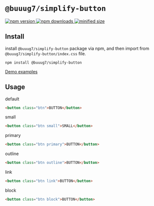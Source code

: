 # `@buuug7/simplify-button`

 <p>
    <a href="https://www.npmjs.com/package/@buuug7/simplify-button?minimal=true">
        <img src="https://img.shields.io/npm/v/@buuug7/simplify-button.svg" alt="npm version">
  	</a>
  	<a href="https://npmcharts.com/compare/@buuug7/simplify-button?minimal=true">
  	    <img src="https://img.shields.io/npm/dm/@buuug7/simplify-button.svg" alt="npm downloads"> 
  	</a>
  	<a href="#">
  	   <img src="https://img.shields.io/bundlephobia/min/@buuug7/simplify-button.svg" alt="minified size"/>
  	</a>
 </p>

## Install

install `@buuug7/simplify-button` package via npm, and then import from `@buuug7/simplify-button/index.css` file.

```
npm install @buuug7/simplify-button
```

[Demo examples](https://buuug7.github.io/simplify/button/index.html)

## Usage

default

```html
<button class="btn">BUTTON</button>
```

small

```html
<button class="btn small">SMALL</button>
```

primary

```html
<button class="btn primary">BUTTON</button>
```

outline

```html
<button class="btn outline">BUTTON</button>
```

link

```html
<button class="btn link">BUTTON</button>
```

block

```html
<button class="btn block">BUTTON</button>
```
